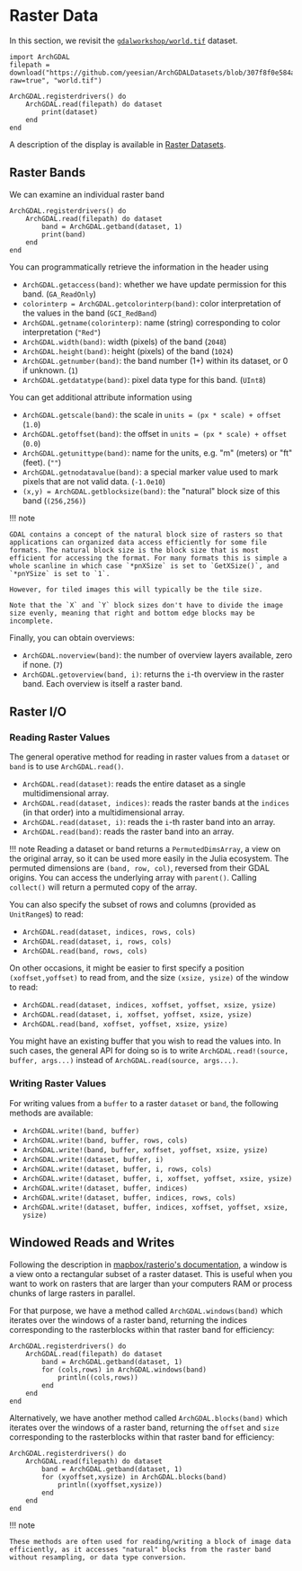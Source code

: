# Raster Data

In this section, we revisit the [`gdalworkshop/world.tif`](https://github.com/yeesian/ArchGDALDatasets/blob/307f8f0e584a39a050c042849004e6a2bd674f99/gdalworkshop/world.tif) dataset.

```@setup raster
import ArchGDAL
filepath = download("https://github.com/yeesian/ArchGDALDatasets/blob/307f8f0e584a39a050c042849004e6a2bd674f99/gdalworkshop/world.tif?raw=true", "world.tif")
```

```@example raster
ArchGDAL.registerdrivers() do
    ArchGDAL.read(filepath) do dataset
        print(dataset)
    end
end
```
A description of the display is available in [Raster Datasets](@ref).

## Raster Bands
We can examine an individual raster band
```@example raster
ArchGDAL.registerdrivers() do
    ArchGDAL.read(filepath) do dataset
        band = ArchGDAL.getband(dataset, 1)
        print(band)
    end
end
```
You can programmatically retrieve the information in the header using
* `ArchGDAL.getaccess(band)`: whether we have update permission for this band. (`GA_ReadOnly`)
* `colorinterp = ArchGDAL.getcolorinterp(band)`: color interpretation of the values in the band (`GCI_RedBand`)
* `ArchGDAL.getname(colorinterp)`: name (string) corresponding to color interpretation (`"Red"`)
* `ArchGDAL.width(band)`: width (pixels) of the band (`2048`)
* `ArchGDAL.height(band)`: height (pixels) of the band (`1024`)
* `ArchGDAL.getnumber(band)`: the band number (1+) within its dataset, or 0 if unknown. (`1`)
* `ArchGDAL.getdatatype(band)`: pixel data type for this band. (`UInt8`)

You can get additional attribute information using
* `ArchGDAL.getscale(band)`: the scale in `units = (px * scale) + offset` (`1.0`)
* `ArchGDAL.getoffset(band)`: the offset in `units = (px * scale) + offset` (`0.0`)
* `ArchGDAL.getunittype(band)`: name for the units, e.g. "m" (meters) or "ft" (feet). (`""`)
* `ArchGDAL.getnodatavalue(band)`: a special marker value used to mark pixels that are not valid data. (`-1.0e10`)
* `(x,y) = ArchGDAL.getblocksize(band)`: the "natural" block size of this band (`(256,256)`)

!!! note

    GDAL contains a concept of the natural block size of rasters so that applications can organized data access efficiently for some file formats. The natural block size is the block size that is most efficient for accessing the format. For many formats this is simple a whole scanline in which case `*pnXSize` is set to `GetXSize()`, and `*pnYSize` is set to `1`.

    However, for tiled images this will typically be the tile size.

    Note that the `X` and `Y` block sizes don't have to divide the image size evenly, meaning that right and bottom edge blocks may be incomplete.

Finally, you can obtain overviews:
* `ArchGDAL.noverview(band)`: the number of overview layers available, zero if none. (`7`)
* `ArchGDAL.getoverview(band, i)`: returns the `i`-th overview in the raster band. Each overview is itself a raster band.

## Raster I/O

### Reading Raster Values
The general operative method for reading in raster values from a `dataset` or `band` is to use `ArchGDAL.read()`.

* `ArchGDAL.read(dataset)`: reads the entire dataset as a single multidimensional array.
* `ArchGDAL.read(dataset, indices)`: reads the raster bands at the `indices` (in that order) into a multidimensional array.
* `ArchGDAL.read(dataset, i)`: reads the `i`-th raster band into an array.
* `ArchGDAL.read(band)`: reads the raster band into an array.

!!! note
    Reading a dataset or band returns a `PermutedDimsArray`, a view on the original array, so it can
    be used more easily in the Julia ecosystem. The permuted dimensions are `(band, row, col)`, reversed
    from their GDAL origins. You can access the underlying array with `parent()`. Calling `collect()`
    will return a permuted copy of the array.

You can also specify the subset of rows and columns (provided as `UnitRange`s) to read:

* `ArchGDAL.read(dataset, indices, rows, cols)`
* `ArchGDAL.read(dataset, i, rows, cols)`
* `ArchGDAL.read(band, rows, cols)`

On other occasions, it might be easier to first specify a position `(xoffset,yoffset)` to read from, and the size `(xsize, ysize)` of the window to read:

* `ArchGDAL.read(dataset, indices, xoffset, yoffset, xsize, ysize)`
* `ArchGDAL.read(dataset, i, xoffset, yoffset, xsize, ysize)`
* `ArchGDAL.read(band, xoffset, yoffset, xsize, ysize)`

You might have an existing buffer that you wish to read the values into. In such cases, the general API for doing so is to write `ArchGDAL.read!(source, buffer, args...)` instead of `ArchGDAL.read(source, args...)`.

### Writing Raster Values
For writing values from a `buffer` to a raster `dataset` or `band`, the following methods are available:

* `ArchGDAL.write!(band, buffer)`
* `ArchGDAL.write!(band, buffer, rows, cols)`
* `ArchGDAL.write!(band, buffer, xoffset, yoffset, xsize, ysize)`
* `ArchGDAL.write!(dataset, buffer, i)`
* `ArchGDAL.write!(dataset, buffer, i, rows, cols)`
* `ArchGDAL.write!(dataset, buffer, i, xoffset, yoffset, xsize, ysize)`
* `ArchGDAL.write!(dataset, buffer, indices)`
* `ArchGDAL.write!(dataset, buffer, indices, rows, cols)`
* `ArchGDAL.write!(dataset, buffer, indices, xoffset, yoffset, xsize, ysize)`

## Windowed Reads and Writes

Following the description in [mapbox/rasterio's documentation](https://rasterio.readthedocs.io/en/latest/topics/windowed-rw.html), a window is a view onto a rectangular subset of a raster dataset. This is useful when you want to work on rasters that are larger than your computers RAM or process chunks of large rasters in parallel.

For that purpose, we have a method called `ArchGDAL.windows(band)` which iterates over the windows of a raster band, returning the indices corresponding to the rasterblocks within that raster band for efficiency:

```@example raster
ArchGDAL.registerdrivers() do
    ArchGDAL.read(filepath) do dataset
        band = ArchGDAL.getband(dataset, 1)
        for (cols,rows) in ArchGDAL.windows(band)
            println((cols,rows))
        end
    end
end
```

Alternatively, we have another method called `ArchGDAL.blocks(band)` which iterates over the windows of a raster band, returning the `offset` and `size` corresponding to the rasterblocks within that raster band for efficiency:
```@example raster
ArchGDAL.registerdrivers() do
    ArchGDAL.read(filepath) do dataset
        band = ArchGDAL.getband(dataset, 1)
        for (xyoffset,xysize) in ArchGDAL.blocks(band)
            println((xyoffset,xysize))
        end
    end
end
```

!!! note

    These methods are often used for reading/writing a block of image data efficiently, as it accesses "natural" blocks from the raster band without resampling, or data type conversion.
